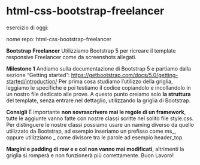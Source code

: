 # html-css-bootstrap-freelancer

esercizio di oggi:

nome repo: html-css-bootstrap-freelancer

**Bootstrap Freelancer**
Utilizziamo Bootstrap 5 per ricreare il template responsive Freelancer come da screenshots allegati.

**Milestone 1**
Andiamo sulla documentazione di Bootstrap 5 e partiamo dalla sezione “Getting started”:
https://getbootstrap.com/docs/5.0/getting-started/introduction/
Per prima cosa studiamo l’utilizzo della griglia, leggiamo le specifiche e poi testiamo il codice copiandolo e incollandolo in un nostro file dedicato alle prove.
A questo punto creiamo solo **la struttura** del template, senza entrare nel dettaglio, utilizzando la griglia di Bootstrap.

**Consigli**
È importante **non sovrascrivere mai le regole di un framework**, tutte le aggiunte vanno fatte con nostre classi scritte nel solito file style.css.
Per distinguere le nostre classi possiamo usare un naming diverso da quello utilizzato da Bootstrap, ad esempio inseriamo un prefisso come ms_, oppure utilizziamo _ come divisore tra le parole ad esempio header_top.

**Margini e padding di row e e col non vanno mai modificati**, altrimenti la griglia si romperà e non funzionerà più correttamente.
Buon Lavoro!